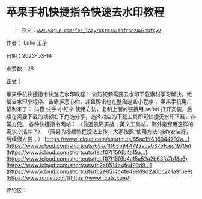 # 苹果手机快捷指令快速去水印教程

> 原文：[`www.yuque.com/for_lazy/xkrm14/dhfcanzuw7nbfcy9`](https://www.yuque.com/for_lazy/xkrm14/dhfcanzuw7nbfcy9)

作者： Luke 王子

日期：2023-03-14

点赞数：28

正文：

苹果手机快捷指令快速去水印教程！ 做短视频需要去水印下载素材学习解决，微信去水印小程序广告霸屏恶心你，并且腾讯也在整治这些小程序； 苹果手机用户福利来了： 抖音 快手 小红书 使用方法，复制上面的链接用 safari 打开安装，后续在需要下载的视频右下角选分享，选择对应的下载工具即可快捷无水印下载，非常方便。 各种快捷指令网站： （最近航海实战：英文工具站，海外是否用这样的需求？插件？） （简易的视频教程没法上传，大家按照“使用方法”操作安装好，后续很方便；） [https://www.icloud.com/shortcuts/65ac1ff635944792a...](https://www.icloud.com/shortcuts/65ac1ff635944792aca037b1ced1970e) [https://www.icloud.com/shortcuts/febf07f15f6b4a15a...](https://www.icloud.com/shortcuts/febf07f15f6b4a15a52a2b63fa7b18a6) [https://www.icloud.com/shortcuts/fd2e8514c4fe499d9...](https://www.icloud.com/shortcuts/fd2e8514c4fe499d9d2a0bc241a9f6ee) [https://www.rcuts.com/](https://www.rcuts.com/)

评论区：

